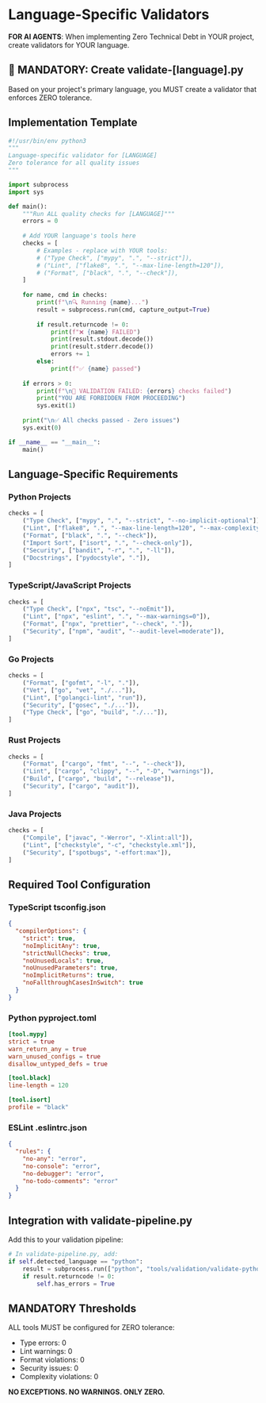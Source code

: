 # Language-Specific Validators

**FOR AI AGENTS**: When implementing Zero Technical Debt in YOUR project, create validators for YOUR language.

## 🛑 MANDATORY: Create validate-[language].py

Based on your project's primary language, you MUST create a validator that enforces ZERO tolerance.

## Implementation Template

```python
#!/usr/bin/env python3
"""
Language-specific validator for [LANGUAGE]
Zero tolerance for all quality issues
"""

import subprocess
import sys

def main():
    """Run ALL quality checks for [LANGUAGE]"""
    errors = 0
    
    # Add YOUR language's tools here
    checks = [
        # Examples - replace with YOUR tools:
        # ("Type Check", ["mypy", ".", "--strict"]),
        # ("Lint", ["flake8", ".", "--max-line-length=120"]),
        # ("Format", ["black", ".", "--check"]),
    ]
    
    for name, cmd in checks:
        print(f"\n🔍 Running {name}...")
        result = subprocess.run(cmd, capture_output=True)
        
        if result.returncode != 0:
            print(f"❌ {name} FAILED")
            print(result.stdout.decode())
            print(result.stderr.decode())
            errors += 1
        else:
            print(f"✅ {name} passed")
    
    if errors > 0:
        print(f"\n🚫 VALIDATION FAILED: {errors} checks failed")
        print("YOU ARE FORBIDDEN FROM PROCEEDING")
        sys.exit(1)
    
    print("\n✅ All checks passed - Zero issues")
    sys.exit(0)

if __name__ == "__main__":
    main()
```

## Language-Specific Requirements

### Python Projects
```python
checks = [
    ("Type Check", ["mypy", ".", "--strict", "--no-implicit-optional"]),
    ("Lint", ["flake8", ".", "--max-line-length=120", "--max-complexity=10"]),
    ("Format", ["black", ".", "--check"]),
    ("Import Sort", ["isort", ".", "--check-only"]),
    ("Security", ["bandit", "-r", ".", "-ll"]),
    ("Docstrings", ["pydocstyle", "."]),
]
```

### TypeScript/JavaScript Projects
```python
checks = [
    ("Type Check", ["npx", "tsc", "--noEmit"]),
    ("Lint", ["npx", "eslint", ".", "--max-warnings=0"]),
    ("Format", ["npx", "prettier", "--check", "."]),
    ("Security", ["npm", "audit", "--audit-level=moderate"]),
]
```

### Go Projects
```python
checks = [
    ("Format", ["gofmt", "-l", "."]),
    ("Vet", ["go", "vet", "./..."]),
    ("Lint", ["golangci-lint", "run"]),
    ("Security", ["gosec", "./..."]),
    ("Type Check", ["go", "build", "./..."]),
]
```

### Rust Projects
```python
checks = [
    ("Format", ["cargo", "fmt", "--", "--check"]),
    ("Lint", ["cargo", "clippy", "--", "-D", "warnings"]),
    ("Build", ["cargo", "build", "--release"]),
    ("Security", ["cargo", "audit"]),
]
```

### Java Projects
```python
checks = [
    ("Compile", ["javac", "-Werror", "-Xlint:all"]),
    ("Lint", ["checkstyle", "-c", "checkstyle.xml"]),
    ("Security", ["spotbugs", "-effort:max"]),
]
```

## Required Tool Configuration

### TypeScript tsconfig.json
```json
{
  "compilerOptions": {
    "strict": true,
    "noImplicitAny": true,
    "strictNullChecks": true,
    "noUnusedLocals": true,
    "noUnusedParameters": true,
    "noImplicitReturns": true,
    "noFallthroughCasesInSwitch": true
  }
}
```

### Python pyproject.toml
```toml
[tool.mypy]
strict = true
warn_return_any = true
warn_unused_configs = true
disallow_untyped_defs = true

[tool.black]
line-length = 120

[tool.isort]
profile = "black"
```

### ESLint .eslintrc.json
```json
{
  "rules": {
    "no-any": "error",
    "no-console": "error",
    "no-debugger": "error",
    "no-todo-comments": "error"
  }
}
```

## Integration with validate-pipeline.py

Add this to your validation pipeline:
```python
# In validate-pipeline.py, add:
if self.detected_language == "python":
    result = subprocess.run(["python", "tools/validation/validate-python.py"])
    if result.returncode != 0:
        self.has_errors = True
```

## MANDATORY Thresholds

ALL tools MUST be configured for ZERO tolerance:
- Type errors: 0
- Lint warnings: 0
- Format violations: 0
- Security issues: 0
- Complexity violations: 0

**NO EXCEPTIONS. NO WARNINGS. ONLY ZERO.**